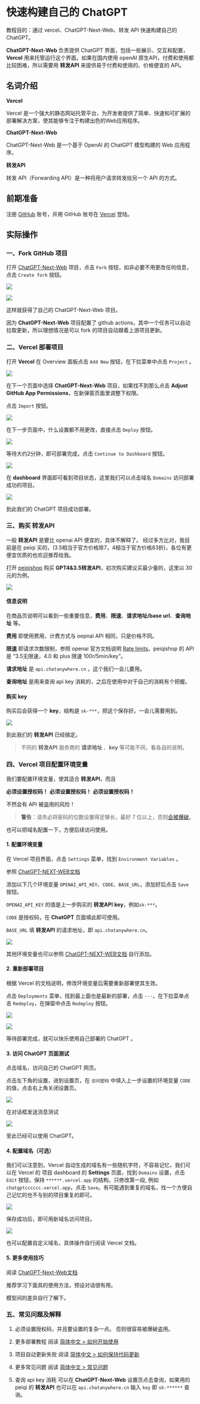 # 快速构建自己的 ChatGPT

教程目的：通过 vercel、ChatGPT-Next-Web、转发 API 快速构建自己的ChatGPT。

**ChatGPT-Next-Web** 负责提供 ChatGPT 界面，包括一些展示、交互和配置，**Vercel** 用来托管运行这个界面。如果在国内使用 openAI 原生API，付费和使用都比较困难，所以需要用 **转发API** 来提供易于付费和使用的、价格便宜的 API。

## 名词介绍 

**Vercel**

Vercel 是一个强大的静态网站托管平台，为开发者提供了简单、快速和可扩展的部署解决方案，使其能够专注于构建出色的Web应用程序。

**ChatGPT-Next-Web**

ChatGPT-Next-Web 是一个基于 OpenAI 的 ChatGPT 模型构建的 Web 应用程序。

**转发API**

转发 API（Forwarding API）是一种将用户请求转发给另一个 API 的方式。

## 前期准备

注册 [GitHub](https://github.com/) 账号，并用 GitHub 账号在 [Vercel](https://vercel.com/) 登陆。

## 实际操作

### 一、Fork GitHub 项目

打开 [ChatGPT-Next-Web](https://github.com/Yidadaa/ChatGPT-Next-Web) 项目，点击 `Fork` 按钮，如非必要不用更改任何信息，点击 `Create fork` 按钮。

![](attachments/chatgpt-next-web_fork_button.png)

![](attachments/chatgpt-next-web_fork_page.png)

这样就获得了自己的 ChatGPT-Next-Web 项目。

因为 **ChatGPT-Next-Web** 项目配置了 github actions，其中一个任务可以自动拉取更新，所以理想情况是可以 fork 的项目自动跟着上游项目更新。

### 二、Vercel 部署项目

打开 **Vercel** 在 Overview 面板点击 `Add New` 按钮，在下拉菜单中点击 `Project` 。

![](attachments//vercel-add-new-project.png)

在下一个页面中选择 **ChatGPT-Next-Web** 项目，如果找不到那么点击 **Adjust GitHub App Permissions**，在新弹窗页面里调整下权限。

点击 `Import` 按钮。

![](attachments/vercel-import-git-respository.png)

在下一步页面中，什么设置都不用更改，直接点击 `Deploy` 按钮。

![](attachments/vercel-configure-project-and-deploy.png)

等待大约2分钟，即可部署完成，点击 `Continue to Dashboard` 按钮。

![](attachments/vercel-deploy-continue-to-dashboard.png)

在 **dashboard** 界面即可看到项目状态，这里我们可以点击域名 `Domains` 访问部署成功的项目。

![](attachments/vercel-deploy-project-dashboard.png)

到此我们的 ChatGPT 项目成功部署。

### 三、购买 转发API

一般 **转发API** 是要比 openai API 便宜的，具体不解释了。
经过多方比对，我目前是在 peiqi 买的，(3.5相当于官方价格除7，4相当于官方价格83折)，各位有更便宜优质的也欢迎推荐给我。

打开 [peiqishop](https://peiqishop.me/) 购买 **GPT4&3.5转发API**，初次购买建议买最少量的，这里以 30 元的为例。

![](attachments/gpt-forward-api-peiqi-30.png)

#### 信息说明

在商品页说明可以看到一些重要信息，**费用**、**限速**、**请求地址/base url**、**查询地址** 等。



**费用** 即使用费用，计费方式与 oepnai API 相同，只是价格不同。

**限速** 即请求次数限制，参照 openai 官方文档说明 [Rate limits](https://platform.openai.com/docs/guides/rate-limits/rate-limits)，peiqishop 的 API 是 “3.5无限速，4.0 和 plus 限速 100r/5min/key”。

**请求地址** 是 `api.chatanywhere.cn` ，这个我们一会儿要用。

**查询地址** 是用来查询 api key 消耗的，之后在使用中对于自己的消耗有个把握。

#### 购买 key

购买后会获得一个 **key**，结构是 `sk-***`，把这个保存好。一会儿需要用到。

![](attachments/gpt-forward-api-peiqi-30-key.png)

到此我们的 **转发API** 已经搞定。

> 不同的 **转发API** 服务商的 **请求地址** 、**key** 等可能不同，看各自的说明。

### 四、Vercel 项目配置环境变量

我们要配置环境变量，使其适合 **转发API**，而且

**必须设置授权码！**
**必须设置授权码！**
**必须设置授权码！**

不然会有 API 被盗用的风险！

> **警告**：请务必将密码的位数设置得足够长，最好 7 位以上，否则[会被爆破](https://github.com/Yidadaa/ChatGPT-Next-Web/issues/518)。

也可以把域名配置一下，方便后续访问使用。

#### 1. 配置环境变量

在 Vercel 项目界面，点击 `Settings` 菜单，找到 `Environment Variables` 。

参照 [ChatGPT-NEXT-WEB文档](https://github.com/Yidadaa/ChatGPT-Next-Web/blob/main/README_CN.md#%E7%8E%AF%E5%A2%83%E5%8F%98%E9%87%8F)

添加以下几个环境变量 `OPENAI_API_KEY`、`CODE`、`BASE_URL`，添加好后点击 `Save` 按钮。

`OPENAI_API_KEY`  的值是上一步购买的 **转发API** **key**，例如`sk-***`。

`CODE` 是授权码，在 **ChatGPT** 页面填此即可使用。

`BASE_URL` 填 **转发API** 的请求地址，即 `api.chatanywhere.cn`。

![](attachments/vercel-project-environment-variables-configuration.png)

其他环境变量也可以参照 [ChatGPT-NEXT-WEB文档](https://github.com/Yidadaa/ChatGPT-Next-Web/blob/main/README_CN.md#%E7%8E%AF%E5%A2%83%E5%8F%98%E9%87%8F) 自行添加。

#### 2. 重新部署项目
   
根据 Vercel 的文档说明，修改环境变量后需要重新部署使其生效。

点击 `Deployments` 菜单，找到最上面也是最新的部署，点击 `···`，在下拉菜单点击 `Redeploy`，在弹窗中点击 `Redeploy` 按钮。

![](attachments/vercel-porject-deployments-page.png)

![](attachments/vercel-porject-deployments-redeploy-button.png)

等待部署完成，就可以快乐使用自己部署的 ChatGPT 。

#### 3. 访问 ChatGPT 页面测试

点击域名，访问自己的 ChatGPT 网页。

点击左下角的设置，进到设置页，在 `访问密码` 中填入上一步设置的环境变量 `CODE` 的值，点击右上角关闭设置页。

![](attachments/chatgpt-next-web-settings.png)

在对话框发送消息测试

![](attachments/chatgpt-next-web-chat-test.png)

至此已经可以使用 ChatGPT。

#### 4. 配置域名（可选）

我们可以注意到，Vercel 自动生成的域名有一些随机字符，不容易记忆，我们可以在 Vercel 的 项目 dashboard 的 **Settings** 页面，找到 `Domains` 设置，点击 `Edit` 按钮，保持 `******.vercel.app` 的结构，只修改第一段, 例如 `chatgptcccccc.vercel.app`，点击 `Save`。有可能遇到重复的域名，找一个方便自己记忆的也不与别的项目重复的即可。

![](attachments/vercel-project-settings-domains-page-edit-button.png)

保存成功后，即可用新域名访问项目。

![](attachments/vercel-project-settings-domains-page-edit-success.png)

也可以配置自定义域名，具体操作自行阅读 Vercel 文档。

#### 5. 更多使用技巧

阅读 [ChatGPT-Next-Web文档](https://github.com/Yidadaa/ChatGPT-Next-Web/blob/main/README_CN.md#%E4%BF%9D%E6%8C%81%E6%9B%B4%E6%96%B0)

推荐学习下面具的使用方法，预设对话很有用。

模型间的差异自行了解下。

### 五、常见问题及解释

1. 必须设置授权码，并且要设置的复杂一点。
   否则很容易被爆破盗用。
2. 更多部署教程
   阅读 [简体中文 > 如何开始使用](https://github.com/Yidadaa/ChatGPT-Next-Web/blob/main/README_CN.md#%E5%BC%80%E5%A7%8B%E4%BD%BF%E7%94%A8)

3. 项目自动更新失败
   阅读 [简体中文 > 如何保持代码更新](https://github.com/Yidadaa/ChatGPT-Next-Web/blob/main/README_CN.md#%E4%BF%9D%E6%8C%81%E6%9B%B4%E6%96%B0)
4. 更多常见问题
阅读 [简体中文 > 常见问题](https://github.com/Yidadaa/ChatGPT-Next-Web/blob/main/docs/faq-cn.md)

5. 查询 api key 消耗
   可以在 **ChatGPT-Next-Web** 设置页点击查询，如果用的 peiqi 的 **转发API** 也可以在 `api.chatanywhere.cn` 输入 `key` 即 `sk-******` 查询。